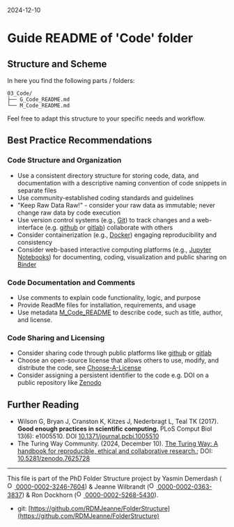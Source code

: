 2024-12-10
# Guide README of 'Code' folder

## Structure and Scheme

In here you find the following parts / folders:

```
03_Code/
├── G_Code_README.md
└── M_Code_README.md

```

Feel free to adapt this structure to your specific needs and workflow.

## Best Practice Recommendations

### Code Structure and Organization

- Use a consistent directory structure for storing code, data, and documentation with a descriptive naming convention of code snippets in separate files
- Use community-established coding standards and guidelines
- "Keep Raw Data Raw!" - consider your raw data as immutable; never change raw data by code execution
- Use version control systems (e.g., [Git](https://git-scm.com/)) to track changes and a web-interface (e.g. [github](https://github.com/) or [gitlab](https://about.gitlab.com/)) collaborate with others
- Consider containerization (e.g., [Docker](https://www.docker.com/)) engaging reproducibility and consistency
- Consider web-based interactive computing platforms (e.g., [Jupyter Notebooks](https://jupyter.org/)) for documenting, coding, visualization and public sharing on [Binder](https://jupyter.org/binder)

### Code Documentation and Comments

- Use comments to explain code functionality, logic, and purpose
- Provide ReadMe files for installation, requirements, and usage
- Use metadata [M_Code_README](PhD/02_Projects/03_ProjectX/YYYYMMDD_ExperimentX/03_Code/M_Code_README.md) to describe code, such as title, author, and license.
### Code Sharing and Licensing

- Consider sharing code through public platforms like [github](https://github.com/) or [gitlab](https://about.gitlab.com/)
- Choose an open-source license that allows others to use, modify, and distribute the code, see [Choose-A-License](https://choosealicense.com)
- Consider assigning a persistent identifier to the code e.g. DOI on a public repository like [Zenodo](https://zenodo.org/)

## Further Reading

* Wilson G, Bryan J, Cranston K, Kitzes J, Nederbragt L, Teal TK (2017). **Good enough practices in scientific computing.** PLoS Comput Biol 13(6): e1005510. DOI [10.1371/journal.pcbi.1005510](https://doi.org/10.1371/journal.pcbi.1005510)
* The Turing Way Community. (2024, December 10). [The Turing Way: A handbook for reproducible, ethical and collaborative research.](https://book.the-turing-way.org/reproducible-research/reproducible-research); DOI: [10.5281/zenodo.7625728](https://doi.org/10.5281/zenodo.7625728)


_____

This file is part of the PhD Folder Structure project by Yasmin Demerdash (<a href="https://orcid.org/0000-0002-3246-7604"><img alt="ORCID logo" src="https://info.orcid.org/wp-content/uploads/2019/11/orcid_16x16.png" width="16" height="16" /> 0000-0002-3246-7604</a>) & Jeanne  Wilbrandt (<a href="https://orcid.org/0000-0002-0363-3837"><img alt="ORCID logo" src="https://info.orcid.org/wp-content/uploads/2019/11/orcid_16x16.png" width="16" height="16" /> 0000-0002-0363-3837</a>) & Ron Dockhorn (<a href="https://orcid.org/0000-0002-5268-5430"><img alt="ORCID logo" src="https://info.orcid.org/wp-content/uploads/2019/11/orcid_16x16.png" width="16" height="16" /> 0000-0002-5268-5430</a>).

* git: [https://github.com/RDMJeanne/FolderStructure](https://github.com/RDMJeanne/FolderStructure)

